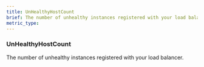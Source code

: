 ```yaml
---
title: UnHealthyHostCount
brief: The number of unhealthy instances registered with your load balancer.
metric_type:
---
```

### UnHealthyHostCount

The number of unhealthy instances registered with your load balancer.
